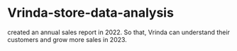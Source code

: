 # Vrinda-store-data-analysis
 created an annual sales report in 2022. So that, Vrinda can understand their customers  and grow more sales in 2023.
